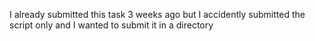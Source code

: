 I already submitted this task 3 weeks ago but I accidently submitted the script only and I wanted to submit it in a directory 
